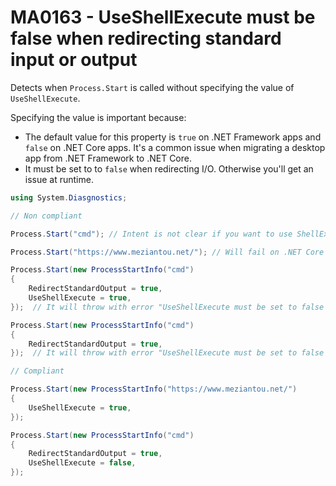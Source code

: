 # MA0163 - UseShellExecute must be false when redirecting standard input or output

Detects when `Process.Start` is called without specifying the value of `UseShellExecute`.

Specifying the value is important because:
- The default value for this property is `true` on .NET Framework apps and `false` on .NET Core apps. It's a common issue when migrating a desktop app from .NET Framework to .NET Core.
- It must be set to to `false` when redirecting I/O. Otherwise you'll get an issue at runtime.


````c#
using System.Diasgnostics;

// Non compliant

Process.Start("cmd"); // Intent is not clear if you want to use ShellExecute or not

Process.Start("https://www.meziantou.net/"); // Will fail on .NET Core apps

Process.Start(new ProcessStartInfo("cmd")
{
    RedirectStandardOutput = true,
    UseShellExecute = true,
});  // It will throw with error "UseShellExecute must be set to false when redirecting I/O"

Process.Start(new ProcessStartInfo("cmd")
{
    RedirectStandardOutput = true,
});  // It will throw with error "UseShellExecute must be set to false when redirecting I/O" on .NET Framework apps

// Compliant

Process.Start(new ProcessStartInfo("https://www.meziantou.net/")
{
    UseShellExecute = true,
});

Process.Start(new ProcessStartInfo("cmd")
{
    RedirectStandardOutput = true,
    UseShellExecute = false,
});

````
